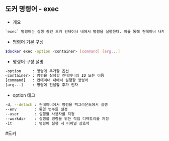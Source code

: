 ## 도커 명령어 - exec

- 개요
```txt
`exec` 명령어는 실행 중인 도커 컨테이너 내에서 명령을 실행한다. 이를 통해 컨테이너 내부에서 상호작용을 할 수 있다.
```

- 명령어 기본 구성
```bash
$docker exec -option <container> [command] [arg...]
```

- 명령어 구성 설명
```bash
-option     : 명령에 추가할 옵션
<container> : 명령을 실행할 컨테이너의 ID 또는 이름
[command]   : 컨테이너 내에서 실행할 명령어
[arg...]    : 명령에 전달할 추가 인자
```

- option 태그
```bash
-d, --detach : 컨테이너에서 명령을 백그라운드에서 실행
--env        : 환경 변수를 설정
--user       : 실행할 사용자를 지정
--workdir    : 실행할 명령을 위한 작업 디렉토리를 지정
-it          : 명령어 실행 시 터미널 상호작
```

#도커